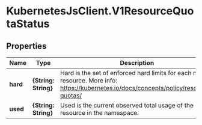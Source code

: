 # KubernetesJsClient.V1ResourceQuotaStatus

## Properties
Name | Type | Description | Notes
------------ | ------------- | ------------- | -------------
**hard** | **{String: String}** | Hard is the set of enforced hard limits for each named resource. More info: https://kubernetes.io/docs/concepts/policy/resource-quotas/ | [optional] 
**used** | **{String: String}** | Used is the current observed total usage of the resource in the namespace. | [optional] 


